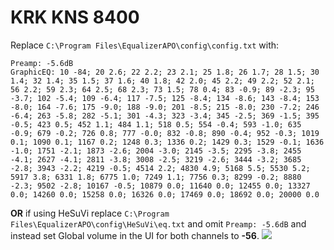 # KRK KNS 8400
Replace `C:\Program Files\EqualizerAPO\config\config.txt` with:
```
Preamp: -5.6dB
GraphicEQ: 10 -84; 20 2.6; 22 2.2; 23 2.1; 25 1.8; 26 1.7; 28 1.5; 30 1.4; 32 1.4; 35 1.5; 37 1.6; 40 1.8; 42 2.0; 45 2.2; 49 2.2; 52 2.1; 56 2.2; 59 2.3; 64 2.5; 68 2.3; 73 1.5; 78 0.4; 83 -0.9; 89 -2.3; 95 -3.7; 102 -5.4; 109 -6.4; 117 -7.5; 125 -8.4; 134 -8.6; 143 -8.4; 153 -8.0; 164 -7.6; 175 -9.0; 188 -9.0; 201 -8.5; 215 -8.0; 230 -7.2; 246 -6.4; 263 -5.8; 282 -5.1; 301 -4.3; 323 -3.4; 345 -2.5; 369 -1.5; 395 -0.5; 423 0.5; 452 1.1; 484 1.1; 518 0.5; 554 -0.4; 593 -1.0; 635 -0.9; 679 -0.2; 726 0.8; 777 -0.0; 832 -0.8; 890 -0.4; 952 -0.3; 1019 0.1; 1090 0.1; 1167 0.2; 1248 0.3; 1336 0.2; 1429 0.3; 1529 -0.1; 1636 -1.0; 1751 -2.1; 1873 -2.6; 2004 -3.0; 2145 -3.5; 2295 -3.8; 2455 -4.1; 2627 -4.1; 2811 -3.8; 3008 -2.5; 3219 -2.6; 3444 -3.2; 3685 -2.8; 3943 -2.2; 4219 -0.5; 4514 2.2; 4830 4.9; 5168 5.5; 5530 5.2; 5917 3.8; 6331 1.8; 6775 1.0; 7249 1.1; 7756 0.3; 8299 -0.2; 8880 -2.3; 9502 -2.8; 10167 -0.5; 10879 0.0; 11640 0.0; 12455 0.0; 13327 0.0; 14260 0.0; 15258 0.0; 16326 0.0; 17469 0.0; 18692 0.0; 20000 0.0
```
**OR** if using HeSuVi replace `C:\Program Files\EqualizerAPO\config\HeSuVi\eq.txt` and omit `Preamp: -5.6dB` and instead set Global volume in the UI for both channels to **-56**.
![](https://raw.githubusercontent.com/jaakkopasanen/AutoEq/master/results/Headphone.com/innerfidelity/onear/KRK%20KNS%208400/KRK%20KNS%208400.png)